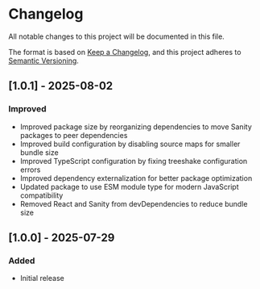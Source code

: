 # Changelog

All notable changes to this project will be documented in this file.

The format is based on [Keep a Changelog](https://keepachangelog.com/en/1.0.0/), and this project adheres to [Semantic Versioning](https://semver.org/spec/v2.0.0.html).

## [1.0.1] - 2025-08-02

### Improved

- Improved package size by reorganizing dependencies to move Sanity packages to peer dependencies
- Improved build configuration by disabling source maps for smaller bundle size
- Improved TypeScript configuration by fixing treeshake configuration errors
- Improved dependency externalization for better package optimization
- Updated package to use ESM module type for modern JavaScript compatibility
- Removed React and Sanity from devDependencies to reduce bundle size

## [1.0.0] - 2025-07-29

### Added

- Initial release
